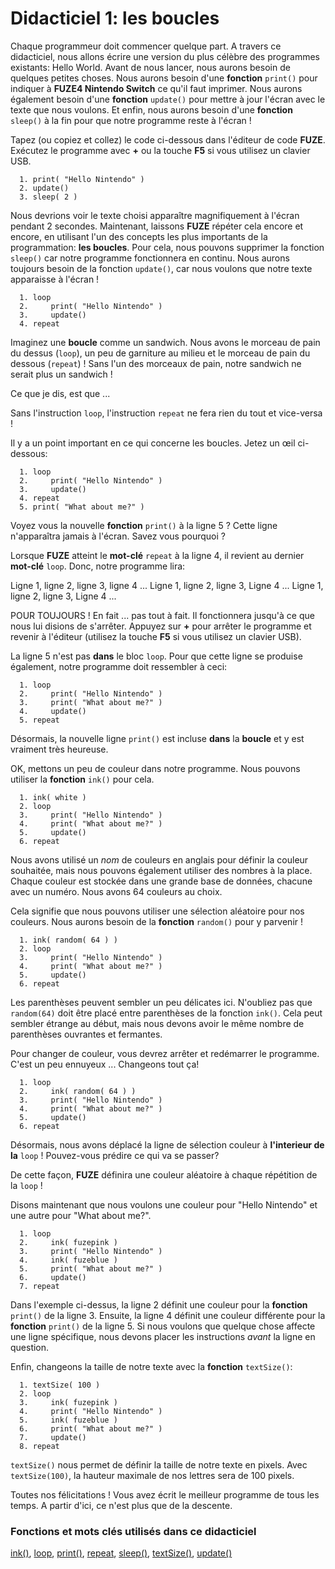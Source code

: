 # Didacticiel 1: les boucles

Chaque programmeur doit commencer quelque part. A travers ce didacticiel, nous allons écrire une version du plus célèbre des programmes existants: Hello World.
Avant de nous lancer, nous aurons besoin de quelques petites choses. Nous aurons besoin d'une **fonction** `print()` pour indiquer à **FUZE4 Nintendo Switch** ce qu'il faut imprimer. Nous aurons également besoin d'une **fonction** `update()` pour mettre à jour l'écran avec le texte que nous voulons. Et enfin, nous aurons besoin d'une **fonction** `sleep()` à la fin pour que notre programme reste à l'écran !

Tapez (ou copiez et collez) le code ci-dessous dans l'éditeur de code **FUZE**. Exécutez le programme avec **+** ou la touche **F5** si vous utilisez un clavier USB.

```
  1. print( "Hello Nintendo" )
  2. update()
  3. sleep( 2 )
```

Nous devrions voir le texte choisi apparaître magnifiquement à l'écran pendant 2 secondes. Maintenant, laissons **FUZE** répéter cela encore et encore, en utilisant l'un des concepts les plus importants de la programmation: **les boucles**. Pour cela, nous pouvons supprimer la fonction `sleep()` car notre programme fonctionnera en continu. Nous aurons toujours besoin de la fonction `update()`, car nous voulons que notre texte apparaisse à l'écran !

```
  1. loop
  2.     print( "Hello Nintendo" )
  3.     update()
  4. repeat
```

Imaginez une **boucle** comme un sandwich. Nous avons le morceau de pain du dessus (`loop`), un peu de garniture au milieu et le morceau de pain du dessous (`repeat`) ! Sans l'un des morceaux de pain, notre sandwich ne serait plus un sandwich !

Ce que je dis, est que ...

Sans l'instruction `loop`, l'instruction `repeat` ne fera rien du tout et vice-versa !

Il y a un point important en ce qui concerne les boucles. Jetez un œil ci-dessous:

```
  1. loop
  2.     print( "Hello Nintendo" )
  3.     update()
  4. repeat
  5. print( "What about me?" )
```

Voyez vous la nouvelle **fonction** `print()` à la ligne 5 ? Cette ligne n'apparaîtra jamais à l'écran. Savez vous pourquoi ?

Lorsque **FUZE** atteint le **mot-clé** `repeat` à la ligne 4, il revient au dernier **mot-clé** `loop`. Donc, notre programme lira:

Ligne 1, ligne 2, ligne 3, ligne 4 ... Ligne 1, ligne 2, ligne 3, Ligne 4 ... Ligne 1, ligne 2, ligne 3, Ligne 4 ...

POUR TOUJOURS ! En fait ... pas tout à fait. Il fonctionnera jusqu'à ce que nous lui disions de s'arrêter. Appuyez sur **+** pour arrêter le programme et revenir à l'éditeur (utilisez la touche **F5** si vous utilisez un clavier USB).

La ligne 5 n'est pas **dans** le bloc `loop`. Pour que cette ligne se produise également, notre programme doit ressembler à ceci:

```
  1. loop
  2.     print( "Hello Nintendo" )
  3.     print( "What about me?" )
  4.     update()
  5. repeat
```

Désormais, la nouvelle ligne `print()` est incluse **dans** la **boucle** et y est vraiment très heureuse.

OK, mettons un peu de couleur dans notre programme. Nous pouvons utiliser la **fonction** `ink()` pour cela.

```
  1. ink( white )
  2. loop
  3.     print( "Hello Nintendo" )
  4.     print( "What about me?" )
  5.     update()
  6. repeat
```

Nous avons utilisé un *nom* de couleurs en anglais pour définir la couleur souhaitée, mais nous pouvons également utiliser des nombres à la place. Chaque couleur est stockée dans une grande base de données, chacune avec un numéro. Nous avons 64 couleurs au choix.

Cela signifie que nous pouvons utiliser une sélection aléatoire pour nos couleurs. Nous aurons besoin de la **fonction** `random()` pour y parvenir !

```
  1. ink( random( 64 ) )
  2. loop
  3.     print( "Hello Nintendo" )
  4.     print( "What about me?" )
  5.     update()
  6. repeat
```

Les parenthèses peuvent sembler un peu délicates ici. N'oubliez pas que `random(64)` doit être placé entre parenthèses de la fonction `ink()`. Cela peut sembler étrange au début, mais nous devons avoir le même nombre de parenthèses ouvrantes et fermantes.

Pour changer de couleur, vous devrez arrêter et redémarrer le programme. C'est un peu ennuyeux ... Changeons tout ça!

```
  1. loop
  2.     ink( random( 64 ) )
  3.     print( "Hello Nintendo" )
  4.     print( "What about me?" )
  5.     update()
  6. repeat
```

Désormais, nous avons déplacé la ligne de sélection couleur à **l'interieur de la** `loop` ! Pouvez-vous prédire ce qui va se passer?

De cette façon, **FUZE** définira une couleur aléatoire à chaque répétition de la `loop` !

Disons maintenant que nous voulons une couleur pour "Hello Nintendo" et une autre pour "What about me?".

```
  1. loop
  2.     ink( fuzepink )
  3.     print( "Hello Nintendo" )
  4.     ink( fuzeblue )
  5.     print( "What about me?" )
  6.     update()
  7. repeat
```

Dans l'exemple ci-dessus, la ligne 2 définit une couleur pour la **fonction** `print()` de la ligne 3. Ensuite, la ligne 4 définit une couleur différente pour la **fonction** `print()` de la ligne 5. Si nous voulons que quelque chose affecte une ligne spécifique, nous devons placer les instructions *avant* la ligne en question.

Enfin, changeons la taille de notre texte avec la **fonction** `textSize()`:

```
  1. textSize( 100 )
  2. loop
  3.     ink( fuzepink )
  4.     print( "Hello Nintendo" )
  5.     ink( fuzeblue )
  6.     print( "What about me?" )
  7.     update()
  8. repeat
```

`textSize()` nous permet de définir la taille de notre texte en pixels. Avec `textSize(100)`, la hauteur maximale de nos lettres sera de 100 pixels.

Toutes nos félicitations ! Vous avez écrit le meilleur programme de tous les temps. A partir d'ici, ce n'est plus que de la descente.

### Fonctions et mots clés utilisés dans ce didacticiel

[ink()](https://fuzearena.com/help/view/ink), [loop](https://fuzearena.com/help/view/loop), [print()](https://fuzearena.com/help/view/print), [repeat](https://fuzearena.com/help/view/repeat), [sleep()](https://fuzearena.com/help/view/sleep), [textSize()](https://fuzearena.com/help/view/textSize), [update()](https://fuzearena.com/help/view/update)
